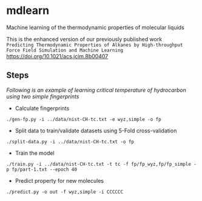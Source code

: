 # mdlearn
Machine learning of the thermodynamic properties of molecular liquids

This is the enhanced version of our previously published work  
`Predicting Thermodynamic Properties of Alkanes by High-throughput Force Field Simulation and Machine Learning`  
https://doi.org/10.1021/acs.jcim.8b00407

## Steps
*Following is an example of learning critical temperature of hydrocarbon using two simple fingerprints*

* Calculate fingerprints
```
./gen-fp.py -i ../data/nist-CH-tc.txt -e wyz,simple -o fp
```
* Split data to train/validate datasets using 5-Fold cross-validation
```
./split-data.py -i ../data/nist-CH-tc.txt -o fp
```
* Train the model  
```
./train.py -i ../data/nist-CH-tc.txt -t tc -f fp/fp_wyz,fp/fp_simple -p fp/part-1.txt --epoch 40
```
* Predict property for new molecules
```
./predict.py -o out -f wyz,simple -i CCCCCC
```

